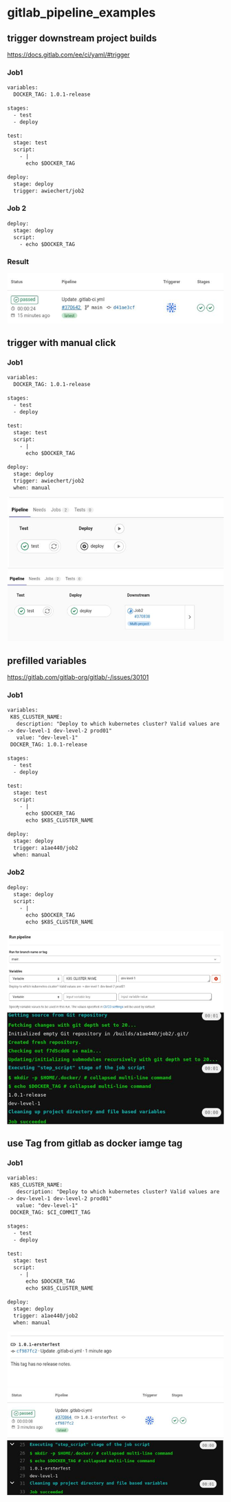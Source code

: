 # gitlab_pipeline_examples

## trigger downstream project builds

https://docs.gitlab.com/ee/ci/yaml/#trigger

### Job1
```
variables:
  DOCKER_TAG: 1.0.1-release

stages:
  - test
  - deploy

test:
  stage: test
  script:
    - |
      echo $DOCKER_TAG

deploy:
  stage: deploy
  trigger: awiechert/job2
```

### Job 2
```
deploy:
  stage: deploy
  script:
    - echo $DOCKER_TAG
```

### Result

![upstream_pipeline](gitlab_trigger_downstream_pipeline.jpeg)


## trigger with manual click

### Job1
```
variables:
  DOCKER_TAG: 1.0.1-release

stages:
  - test
  - deploy

test:
  stage: test
  script:
    - |
      echo $DOCKER_TAG

deploy:
  stage: deploy
  trigger: awiechert/job2
  when: manual
```

![gitlab_manual1](gitlab_manual1.jpeg)
![gitlab_downstream_pipeline2](gitlab_downstream_pipeline2.jpeg)

## prefilled variables

https://gitlab.com/gitlab-org/gitlab/-/issues/30101

### Job1
```
variables:
 K8S_CLUSTER_NAME:
   description: "Deploy to which kubernetes cluster? Valid values are -> dev-level-1 dev-level-2 prod01" 
   value: "dev-level-1" 
 DOCKER_TAG: 1.0.1-release

stages:
  - test
  - deploy

test:
  stage: test
  script:
    - |
      echo $DOCKER_TAG
      echo $K8S_CLUSTER_NAME

deploy:
  stage: deploy
  trigger: a1ae440/job2
  when: manual
```

### Job2
```
deploy:
  stage: deploy
  script:
    - | 
      echo $DOCKER_TAG
      echo $K8S_CLUSTER_NAME
```
![gitlab_prefilled_variables1](gitlab_prefilled_variables1.jpeg)
![gitlab_prefilled_variables1](gitlab_prefilled_variables2.jpeg)

## use Tag from gitlab as docker iamge tag

### Job1

```
variables:
 K8S_CLUSTER_NAME:
   description: "Deploy to which kubernetes cluster? Valid values are -> dev-level-1 dev-level-2 prod01" 
   value: "dev-level-1" 
 DOCKER_TAG: $CI_COMMIT_TAG

stages:
  - test
  - deploy

test:
  stage: test
  script:
    - |
      echo $DOCKER_TAG
      echo $K8S_CLUSTER_NAME

deploy:
  stage: deploy
  trigger: a1ae440/job2
  when: manual
```

![gitlab_tag_as_docker-image-tag1](gitlab_tag_as_docker-image-tag1.jpeg)
![gitlab_tag_as_docker-image-tag2](gitlab_tag_as_docker-image-tag2.jpeg)
![gitlab_tag_as_docker-image-tag3](gitlab_tag_as_docker-image-tag3.jpeg)